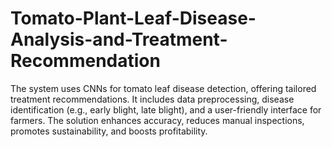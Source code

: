 # Tomato-Plant-Leaf-Disease-Analysis-and-Treatment-Recommendation
The system uses CNNs for tomato leaf disease detection, offering tailored treatment recommendations. It includes data preprocessing, disease identification (e.g., early blight, late blight), and a user-friendly interface for farmers. The solution enhances accuracy, reduces manual inspections, promotes sustainability, and boosts profitability.
